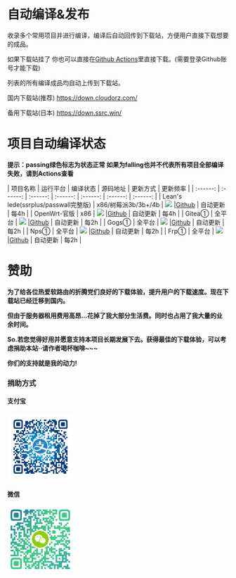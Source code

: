 # 自动编译&发布

收录多个常用项目并进行编译，编译后自动回传到下载站，方便用户直接下载想要的成品。

如果下载站挂了 你也可以直接在[Github Actions](https://github.com/1orz/My-action/actions)里直接下载。(需要登录Github账号才能下载)

列表的所有编译成品均自动上传到下载站。

国内下载站(推荐) https://down.cloudorz.com/

备用下载站(日本) https://down.ssrc.win/

# 项目自动编译状态
**提示：passing绿色标志为状态正常**
**如果为falling也并不代表所有项目全部编译失败，请到Actions查看**

| 项目名称 | 运行平台 | 编译状态 | 源码地址 | 更新方式 | 更新频率 |
| :------: | :------: | :------: | :------: | :------: | :------: | :------: |
| Lean's lede(ssrplus/passwall完整版) | x86/树莓派3b/3b+/4b | ![](https://img.shields.io/github/workflow/status/1orz/My-action/Build-Lean-lede?label=) |[Github](https://github.com/coolsnowwolf/lede) | 自动更新 | 每4h |
| OpenWrt-官版 | x86 | ![](https://img.shields.io/github/workflow/status/1orz/My-action/Build-Golang-Project?label=) |[Github](https://github.com/openwrt/openwrt) | 自动更新 | 每4h |
| Gitea① | 全平台 | ![](https://img.shields.io/github/workflow/status/1orz/My-action/Build-Golang-Project?label=) |[Github](https://github.com/go-gitea/gitea) | 自动更新 | 每2h |
| Gogs① | 全平台 | ![](https://img.shields.io/github/workflow/status/1orz/My-action/Build-Golang-Project?label=) |[Github](https://github.com/gogs/gogs) | 自动更新 | 每2h |
| Nps① | 全平台 | ![](https://img.shields.io/github/workflow/status/1orz/My-action/Build-Golang-Project?label=) |[Github](https://github.com/ehang-io/nps) | 自动更新 | 每2h |
| Frp① | 全平台 | ![](https://img.shields.io/github/workflow/status/1orz/My-action/Build-Golang-Project?label=) |[Github](https://github.com/fatedier/frp) | 自动更新 | 每2h |

# 赞助

**为了给各位热爱软路由的折腾党们良好的下载体验，提升用户的下载速度。现在下载站已经迁移到国内。**

**但由于服务器租用费用高昂...花掉了我大部分生活费。同时也占用了我大量的业余时间。**

**So.若您觉得好用并愿意支持本项目长期发展下去。获得最佳的下载体验，可以考虑捐助本站··请作者喝杯咖啡~~~**

**你们的支持就是我的动力!**

### 捐助方式

#### 支付宝

![支付宝捐助](img/alipay.png)

#### 微信

![微信捐助](img/wepay.png)

